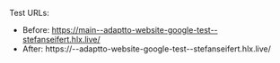 Test URLs:
- Before: https://main--adaptto-website-google-test--stefanseifert.hlx.live/
- After: https://<branch>--adaptto-website-google-test--stefanseifert.hlx.live/
